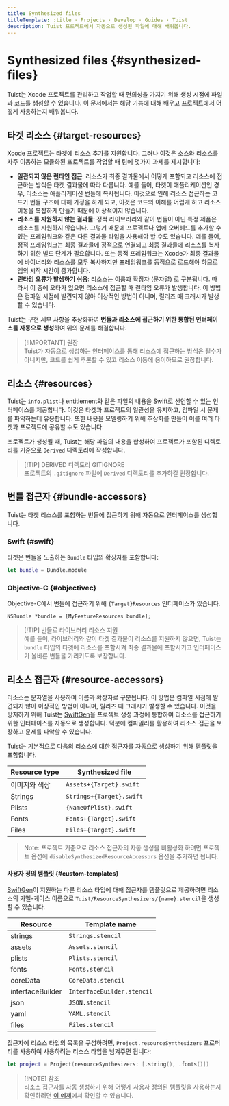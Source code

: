 ```yaml
---
title: Synthesized files
titleTemplate: :title · Projects · Develop · Guides · Tuist
description: Tuist 프로젝트에서 자동으로 생성된 파일에 대해 배워봅니다.
---
```


# Synthesized files {#synthesized-files}

Tuist는 Xcode 프로젝트를 관리하고 작업할 때 편의성을 가지기 위해 생성 시점에 파일과 코드를 생성할 수 있습니다. 이 문서에서는 해당 기능에 대해 배우고 프로젝트에서 어떻게 사용하는지 배워봅니다.

## 타겟 리소스 {#target-resources}

Xcode 프로젝트는 타겟에 리소스 추가를 지원합니다. 그러나 이것은 소스와 리소스를 자주 이동하는 모듈화된 프로젝트를 작업할 때 팀에 몇가지 과제를 제시합니다:

- **일관되지 않은 런타인 접근**: 리소스가 최종 결과물에서 어떻게 포함되고 리소스에 접근하는 방식은 타겟 결과물에 따라 다릅니다. 예를 들어, 타겟이 애플리케이션인 경우, 리소스는 애플리케이션 번들에 복사됩니다. 이것으로 인해 리소스 접근하는 코드가 번들 구조에 대해 가정을 하게 되고, 이것은 코드의 이해를 어렵게 하고 리소스 이동을 복잡하게 만들기 때문에 이상적이지 않습니다.
- **리소스를 지원하지 않는 결과물**: 정적 라이브러리와 같이 번들이 아닌 특정 제품은 리소스를 지원하지 않습니다. 그렇기 때문에 프로젝트나 앱에 오버헤드를 추가할 수 있는 프레임워크와 같은 다른 결과물 타입을 사용해야 할 수도 있습니다. 예를 들어, 정적 프레임워크는 최종 결과물에 정적으로 연결되고 최종 결과물에 리소스를 복사하기 위한 빌드 단계가 필요합니다. 또는 동적 프레임워크는 Xcode가 최종 결과물에 바이너리와 리소스를 모두 복사하지만 프레임워크를 동적으로 로드해야 하므로 앱의 시작 시간이 증가합니다.
- **런타임 오류가 발생하기 쉬움**: 리소스는 이름과 확장자 (문자열) 로 구분됩니다. 따라서 이 중에 오타가 있으면 리소스에 접근할 때 런타임 오류가 발생합니다. 이 방법은 컴파일 시점에 발견되지 않아 이상적인 방법이 아니며, 릴리즈 때 크래시가 발생할 수 있습니다.

Tuist는 구현 세부 사항을 추상화하여 **번들과 리소스에 접근하기 위한 통합된 인터페이스를 자동으로 생성**하여 위의 문제를 해결합니다.

> [!IMPORTANT] 권장\
> Tuist가 자동으로 생성하는 인터페이스를 통해 리소스에 접근하는 방식은 필수가 아니지만, 코드를 쉽게 추론할 수 있고 리소스 이동에 용이하므로 권장합니다.

## 리소스 {#resources}

Tuist는 `info.plist`나 entitlement와 같은 파일의 내용을 Swift로 선언할 수 있는 인터페이스를 제공합니다.
이것은 타겟과 프로젝트의 일관성을 유지하고,
컴파일 시 문제를 파악하는데 유용합니다.
또한 내용을 모델링하기 위해 추상화를 만들어 이를 여러 타겟과 프로젝트에 공유할 수도 있습니다.

프로젝트가 생성될 때,
Tuist는 해당 파일의 내용을 합성하여 프로젝트가 포함된 디렉토리를 기준으로 `Derived` 디렉토리에 작성합니다.

> [!TIP] DERIVED 디렉토리 GITIGNORE\
> 프로젝트의 `.gitignore` 파일에 `Derived` 디렉토리를 추가하길 권장합니다.

## 번들 접근자 {#bundle-accessors}

Tuist는 타겟 리소스를 포함하는 번들에 접근하기 위해 자동으로 인터페이스를 생성합니다.

### Swift {#swift}

타겟은 번들을 노출하는 `Bundle` 타입의 확장자를 포함합니다:

```swift
let bundle = Bundle.module
```

### Objective-C {#objectivec}

Objective-C에서 번들에 접근하기 위해 `{Target}Resources` 인터페이스가 있습니다.

```objc
NSBundle *bundle = [MyFeatureResources bundle];
```

> [!TIP] 번들로 라이브러리 리소스 지원\
> 예를 들어, 라이브러리와 같이 타겟 결과물이 리소스를 지원하지 않으면, Tuist는 `bundle` 타입의 타겟에 리소스를 포함시켜 최종 결과물에 포함시키고 인터페이스가 올바른 번들을 가리키도록 보장합니다.

## 리소스 접근자 {#resource-accessors}

리소스는 문자열을 사용하여 이름과 확장자로 구분됩니다. 이 방법은 컴파일 시점에 발견되지 않아 이상적인 방법이 아니며, 릴리즈 때 크래시가 발생할 수 있습니다. 이것을 방지하기 위해 Tuist는 [SwiftGen](https://github.com/SwiftGen/SwiftGen)을 프로젝트 생성 과정에 통합하여 리소스를 접근하기 위한 인터페이스를 자동으로 생성합니다. 덕분에 컴파일러를 활용하여 리소스 접근을 보장하고 문제를 파악할 수 있습니다.

Tuist는 기본적으로 다음의 리소스에 대한 접근자를 자동으로 생성하기 위해 [템플릿](https://github.com/tuist/tuist/tree/main/Sources/TuistGenerator/Templates)을 포함합니다.

| Resource type | Synthesized file         |
| ------------- | ------------------------ |
| 이미지와 색상       | `Assets+{Target}.swift`  |
| Strings       | `Strings+{Target}.swift` |
| Plists        | `{NameOfPlist}.swift`    |
| Fonts         | `Fonts+{Target}.swift`   |
| Files         | `Files+{Target}.swift`   |

> Note: 프로젝트 기준으로 리소스 접근자의 자동 생성을 비활성화 하려면 프로젝트 옵션에 `disableSynthesizedResourceAccessors` 옵션을 추가하면 됩니다.

#### 사용자 정의 템플릿 {#custom-templates}

[SwiftGen](https://github.com/SwiftGen/SwiftGen)이 지원하는 다른 리소스 타입에 대해 접근자를 템플릿으로 제공하려면 리소스의 카멜-케이스 이름으로 `Tuist/ResourceSynthesizers/{name}.stencil`을 생성할 수 있습니다.

| Resource         | Template name              |
| ---------------- | -------------------------- |
| strings          | `Strings.stencil`          |
| assets           | `Assets.stencil`           |
| plists           | `Plists.stencil`           |
| fonts            | `Fonts.stencil`            |
| coreData         | `CoreData.stencil`         |
| interfaceBuilder | `InterfaceBuilder.stencil` |
| json             | `JSON.stencil`             |
| yaml             | `YAML.stencil`             |
| files            | `Files.stencil`            |

접근자에 리소스 타입의 목록을 구성하려면,
`Project.resourceSynthesizers` 프로퍼티를 사용하여 사용하려는 리소스 타입을 넘겨주면 됩니다:

```swift
let project = Project(resourceSynthesizers: [.string(), .fonts()])
```

> [!NOTE] 참조\
> 리소스 접근자를 자동 생성하기 위해 어떻게 사용자 정의된 템플릿을 사용하는지 확인하려면 [이 예제](https://github.com/tuist/tuist/tree/main/fixtures/ios_app_with_templates)에서 확인할 수 있습니다.
